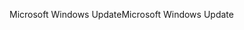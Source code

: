 <span data-ttu-id="d6282-101">Microsoft Windows Update</span><span class="sxs-lookup"><span data-stu-id="d6282-101">Microsoft Windows Update</span></span>